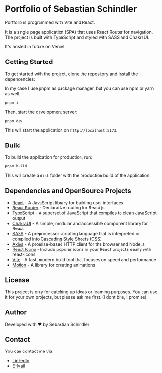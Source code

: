 # Portfolio of Sebastian Schindler

Portfolio is programmed with Vite and React.

It is a single page application (SPA) that uses React Router for navigation.
The project is built with TypeScript and styled with SASS and ChakraUI.

It's hosted in future on Vercel.

## Getting Started

To get started with the project, clone the repository and install the dependencies:

In my case I use pnpm as package manager, but you can use npm or yarn as well.

```bash
pnpm i
```

Then, start the development server:

```bash
pnpm dev
```

This will start the application on `http://localhost:5173`.

## Build

To build the application for production, run:

```bash
pnpm build
```

This will create a `dist` folder with the production build of the application.

## Dependencies and OpenSource Projects

- [React](https://reactjs.org/) - A JavaScript library for building user interfaces
- [React Router](https://reactrouter.com/) - Declarative routing for React.js
- [TypeScript](https://www.typescriptlang.org/) - A superset of JavaScript that compiles to clean JavaScript output
- [ChakraUI](https://chakra-ui.com/) - A simple, modular and accessible component library for React
- [SASS](https://sass-lang.com/) - A preprocessor scripting language that is interpreted or compiled into Cascading
  Style Sheets (CSS)
- [Axios](https://axios-http.com/) - A promise-based HTTP client for the browser and Node.js
- [React Icons](https://react-icons.github.io/react-icons/) - Include popular icons in your React projects easily with
  react-icons
- [Vite](https://vitejs.dev/) - A fast, modern build tool that focuses on speed and performance
- [Motion](https://motion.dev/) - A library for creating animations

## License

This project is only for catching up ideas or learning purposes.
You can use it for your own projects, but please ask me first. (I dont bite, I promise)

## Author

Developed with ❤️ by Sebastian Schindler

## Contact

You can contact me via:

- [LinkedIn](https://www.linkedin.com/in/sebastian-schindler-aa216526a/)
- [E-Mail](mailto:sebastian@schindlertai.de)
